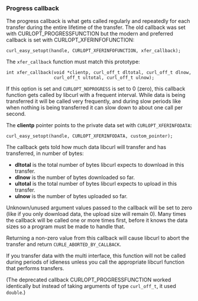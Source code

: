 ### Progress callback

The progress callback is what gets called regularly and repeatedly for each
transfer during the entire lifetime of the transfer. The old callback was set
with CURLOPT_PROGRESSFUNCTION but the modern and preferred callback is set
with CURLOPT_XFERINFOFUNCTION:

    curl_easy_setopt(handle, CURLOPT_XFERINFOFUNCTION, xfer_callback);

The `xfer_callback` function must match this prototype:

    int xfer_callback(void *clientp, curl_off_t dltotal, curl_off_t dlnow,
                      curl_off_t ultotal, curl_off_t ulnow);

If this option is set and `CURLOPT_NOPROGRESS` is set to 0 (zero), this
callback function gets called by libcurl with a frequent interval. While data
is being transferred it will be called very frequently, and during slow
periods like when nothing is being transferred it can slow down to about one
call per second.

The **clientp** pointer points to the private data set with
`CURLOPT_XFERINFODATA`:

    curl_easy_setopt(handle, CURLOPT_XFERINFODATA, custom_pointer);

The callback gets told how much data libcurl will transfer and has
transferred, in number of bytes:

 - **dltotal** is the total number of bytes libcurl expects to download in
   this transfer.
 - **dlnow** is the number of bytes downloaded so far.
 - **ultotal** is the total number of bytes libcurl expects to upload in this
   transfer.
 - **ulnow** is the number of bytes uploaded so far.

Unknown/unused argument values passed to the callback will be set to zero
(like if you only download data, the upload size will remain 0). Many times
the callback will be called one or more times first, before it knows the data
sizes so a program must be made to handle that.

Returning a non-zero value from this callback will cause libcurl to abort the
transfer and return `CURLE_ABORTED_BY_CALLBACK`.

If you transfer data with the multi interface, this function will not be
called during periods of idleness unless you call the appropriate libcurl
function that performs transfers.

(The deprecated callback CURLOPT_PROGRESSFUNCTION worked identically but
instead of taking arguments of type `curl_off_t`, it used `double`.)
